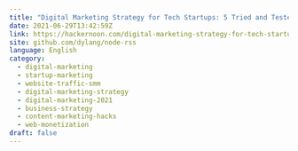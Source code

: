 ```yaml
---
title: "Digital Marketing Strategy for Tech Startups: 5 Tried and Tested Ways"
date: 2021-06-29T13:42:59Z
link: https://hackernoon.com/digital-marketing-strategy-for-tech-startups-5-tried-and-tested-ways-a78b359v?source=rss&utm_medium=RSS&utm_source=news.12bit.vn
site: github.com/dylang/node-rss
language: English
category:
  - digital-marketing
  - startup-marketing
  - website-traffic-smm
  - digital-marketing-strategy
  - digital-marketing-2021
  - business-strategy
  - content-marketing-hacks
  - web-monetization
draft: false
---
```


